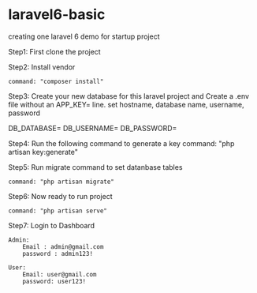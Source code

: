 # laravel6-basic
creating one laravel 6 demo for startup project


Step1: First clone the project

Step2: Install vendor

	command: "composer install"

Step3: Create your new database for this laravel project and Create a .env file without an APP_KEY= line.
 set hostname, database name, username, password

DB_DATABASE=
DB_USERNAME=
DB_PASSWORD=

Step4: Run the following command to generate a key
	command: "php artisan key:generate"

Step5: Run migrate command to set datanbase tables

	command: "php artisan migrate" 

Step6: Now ready to run project

	command: "php artisan serve"

Step7: Login to Dashboard

	Admin: 
		Email : admin@gmail.com
		password : admin123!

	User: 
		Email: user@gmail.com
		password: user123!